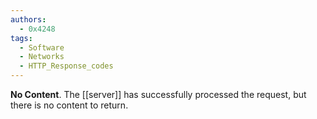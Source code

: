 ```yaml
---
authors: 
  - 0x4248
tags:
  - Software
  - Networks
  - HTTP_Response_codes
---
```

**No Content**. The [[server]] has successfully processed the request, but there is no content to return.